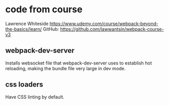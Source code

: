 # code from course
Lawrence Whiteside
https://www.udemy.com/course/webpack-beyond-the-basics/learn/
GitHub: https://github.com/lawwantsin/webpack-course-v3

## webpack-dev-server
Installs websocket file that webpack-dev-server uses to establish hot reloading, making the bundle file very large in dev mode.

## css loaders
Have CSS linting by default.
